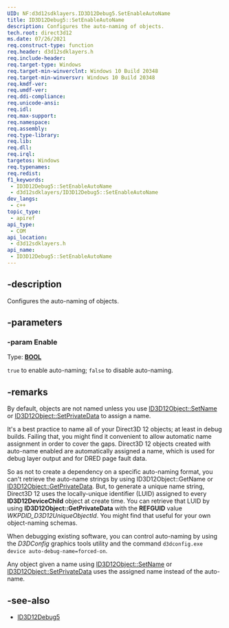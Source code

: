 ```yaml
---
UID: NF:d3d12sdklayers.ID3D12Debug5.SetEnableAutoName
title: ID3D12Debug5::SetEnableAutoName
description: Configures the auto-naming of objects.
tech.root: direct3d12
ms.date: 07/26/2021
req.construct-type: function
req.header: d3d12sdklayers.h
req.include-header: 
req.target-type: Windows
req.target-min-winverclnt: Windows 10 Build 20348
req.target-min-winversvr: Windows 10 Build 20348
req.kmdf-ver: 
req.umdf-ver: 
req.ddi-compliance: 
req.unicode-ansi: 
req.idl: 
req.max-support: 
req.namespace: 
req.assembly: 
req.type-library: 
req.lib: 
req.dll: 
req.irql: 
targetos: Windows
req.typenames: 
req.redist: 
f1_keywords:
 - ID3D12Debug5::SetEnableAutoName
 - d3d12sdklayers/ID3D12Debug5::SetEnableAutoName
dev_langs:
 - c++
topic_type:
 - apiref
api_type:
 - COM
api_location:
 - d3d12sdklayers.h
api_name:
 - ID3D12Debug5::SetEnableAutoName
---
```


## -description

Configures the auto-naming of objects.

## -parameters

### -param Enable

Type: **[BOOL](/windows/desktop/winprog/windows-data-types)**

`true` to enable auto-naming; `false` to disable auto-naming.

## -remarks

By default, objects are not named unless you use [ID3D12Object::SetName](/windows/win32/api/d3d12/nf-d3d12-id3d12object-setname) or [ID3D12Object::SetPrivateData](/windows/win32/api/d3d12/nf-d3d12-id3d12object-setprivatedata) to assign a name.

It's a best practice to name all of your Direct3D 12 objects; at least in debug builds. Failing that, you might find it convenient to allow automatic name assignment in order to cover the gaps. Direct3D 12 objects created with auto-name enabled are automatically assigned a name, which is used for debug layer output and for DRED page fault data.

So as not to create a dependency on a specific auto-naming format, you can't retrieve the auto-name strings by using ID3D12Object::GetName or [ID3D12Object::GetPrivateData](/windows/win32/api/d3d12/nf-d3d12-id3d12object-getprivatedata). But, to generate a unique name string, Direct3D 12 uses the locally-unique identifier (LUID) assigned to every **ID3D12DeviceChild** object at create time. You can retrieve that LUID by using **ID3D12Object::GetPrivateData** with the **REFGUID** value *WKPDID_D3D12UniqueObjectId*. You might find that useful for your own object-naming schemas.

When debugging existing software, you can control auto-naming by using the *D3DConfig* graphics tools utility and the command `d3dconfig.exe device auto-debug-name=forced-on`.

Any object given a name using [ID3D12Object::SetName](/windows/win32/api/d3d12/nf-d3d12-id3d12object-setname) or [ID3D12Object::SetPrivateData](/windows/win32/api/d3d12/nf-d3d12-id3d12object-setprivatedata) uses the assigned name instead of the auto-name.

## -see-also

* [ID3D12Debug5](/windows/win32/api/d3d12sdklayers/nn-d3d12sdklayers-id3d12debug5)
